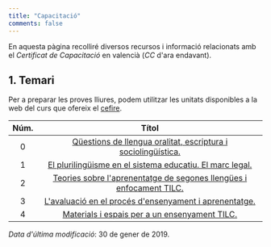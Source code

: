 ```yaml
---
title: "Capacitació"
comments: false
---
```


En aquesta pàgina recolliré diversos recursos i informació relacionats amb el *Certificat de Capacitació* en valencià (*CC* d'ara endavant).

## 1. Temari

Per a preparar les proves lliures, podem utilitzar les unitats disponibles a la web del curs que ofereix el [cefire](http://cefire.edu.gva.es/course/view.php?id=14644).

<center>

| Núm. | Títol |
| :----: | :---: |
| 0 | [Qüestions de llengua oralitat, escriptura i sociolingüística.](https://drive.google.com/file/d/1Uqlpuac6Q9KIvDcX09XEuPvs0m0ztIZz/view?usp=sharing) |
| 1 | [El plurilingüisme en el sistema educatiu. El marc legal.](https://drive.google.com/file/d/1eqhBY83sP4PK7lIpvjXNLP3m0AWlf5ZM/view?usp=sharing) |
| 2 | [Teories sobre l'aprenentatge de segones llengües i enfocament TILC.](https://drive.google.com/file/d/1IEnl35Y7Wo2_qFOp-m3T2H1weFalobFN/view?usp=sharing) |
| 3 | [L'avaluació en el procés d'ensenyament i aprenentatge.](https://drive.google.com/file/d/1dd4Z9GgdyjZNEShUNUNXDdBk4sn7cZdk/view?usp=sharing) |
| 4 | [Materials i espais per a un ensenyament TILC.](https://drive.google.com/file/d/1QFVTUxaD0xy9E2PN_PuMLpO2gp7U5-f8/view?usp=sharing) |

</center>

*Data d'última modificació*: 30 de gener de 2019.